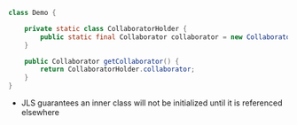 ```java
class Demo {

    private static class CollaboratorHolder {
        public static final Collaborator collaborator = new Collaborator();
    }

    public Collaborator getCollaborator() {
        return CollaboratorHolder.collaborator;
    }
}
```
* JLS guarantees an inner class will not be initialized until it is referenced elsewhere
